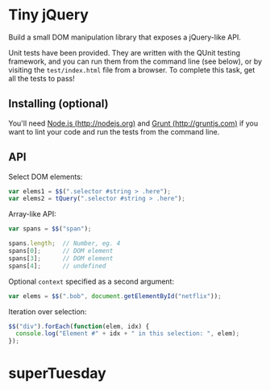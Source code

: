 # Tiny jQuery

Build a small DOM manipulation library that exposes a jQuery-like API.

Unit tests have been provided. They are written with the QUnit testing
framework, and you can run them from the command line (see below), or by
visiting the `test/index.html` file from a browser. To complete this task,
get all the tests to pass!

## Installing (optional)

You'll need [Node.js (http://nodejs.org)](http://nodejs.org) and [Grunt
(http://gruntjs.com)](http://gruntjs.com) if you want to lint your code and run
the tests from the command line.

## API

Select DOM elements:

```javascript
var elems1 = $$(".selector #string > .here");
var elems2 = tQuery(".selector #string > .here");
```

Array-like API:

```javascript
var spans = $$("span");

spans.length;  // Number, eg. 4
spans[0];      // DOM element
spans[3];      // DOM element
spans[4];      // undefined
```

Optional `context` specified as a second argument:

```javascript
var elems = $$(".bob", document.getElementById("netflix"));
```

Iteration over selection:

```javascript
$$("div").forEach(function(elem, idx) {
  console.log("Element #" + idx + " in this selection: ", elem);
});
```
# superTuesday
